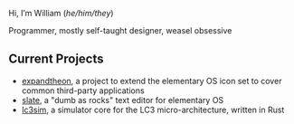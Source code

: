 Hi, I&rsquo;m William (_he/him/they_)

Programmer, mostly self-taught designer, weasel obsessive

## Current Projects
- [expandtheon](https://github.com/ellie-commons/expandtheon), a project to extend the elementary OS icon set to cover common third-party applications
- [slate](https://github.com/wpkelso/slate), a "dumb as rocks" text editor for elementary OS
- [lc3sim](https://github.com/wpkelso/lc3sim), a simulator core for the LC3 micro-architecture, written in Rust
